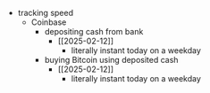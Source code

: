   * tracking speed
    * Coinbase
      * depositing cash from bank
        * [[2025-02-12]]
          * literally instant today on a weekday
      * buying Bitcoin using deposited cash
        * [[2025-02-12]]
          * literally instant today on a weekday
